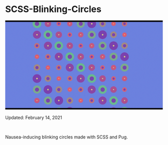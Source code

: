# SCSS-Blinking-Circles
<img src='blinking-circles.gif'> <br>
<p>Updated: February 14, 2021 </p> <br>
<p> 
  Nausea-inducing blinking circles made with SCSS and Pug.
</p>
